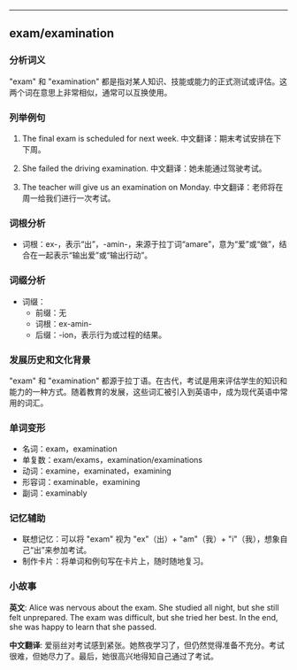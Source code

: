 
---------------
## exam/examination
### 分析词义
"exam" 和 "examination" 都是指对某人知识、技能或能力的正式测试或评估。这两个词在意思上非常相似，通常可以互换使用。

### 列举例句
1. The final exam is scheduled for next week.
   中文翻译：期末考试安排在下下周。

2. She failed the driving examination.
   中文翻译：她未能通过驾驶考试。

3. The teacher will give us an examination on Monday.
   中文翻译：老师将在周一给我们进行一次考试。

### 词根分析
- 词根：ex-，表示“出”，-amin-，来源于拉丁词“amare”，意为“爱”或“做”，结合在一起表示“输出爱”或“输出行动”。

### 词缀分析
- 词缀：
  - 前缀：无
  - 词根：ex-amin-
  - 后缀：-ion，表示行为或过程的结果。

### 发展历史和文化背景
"exam" 和 "examination" 都源于拉丁语。在古代，考试是用来评估学生的知识和能力的一种方式。随着教育的发展，这些词汇被引入到英语中，成为现代英语中常用的词汇。

### 单词变形
- 名词：exam，examination
- 单复数：exam/exams，examination/examinations
- 动词：examine，examinated，examining
- 形容词：examinable，examining
- 副词：examinably

### 记忆辅助
- 联想记忆：可以将 "exam" 视为 "ex"（出）+ "am"（我）+ "i"（我），想象自己“出”来参加考试。
- 制作卡片：将单词和例句写在卡片上，随时随地复习。

### 小故事
**英文**:
Alice was nervous about the exam. She studied all night, but she still felt unprepared. The exam was difficult, but she tried her best. In the end, she was happy to learn that she passed.

**中文翻译**:
爱丽丝对考试感到紧张。她熬夜学习了，但仍然觉得准备不充分。考试很难，但她尽力了。最后，她很高兴地得知自己通过了考试。

